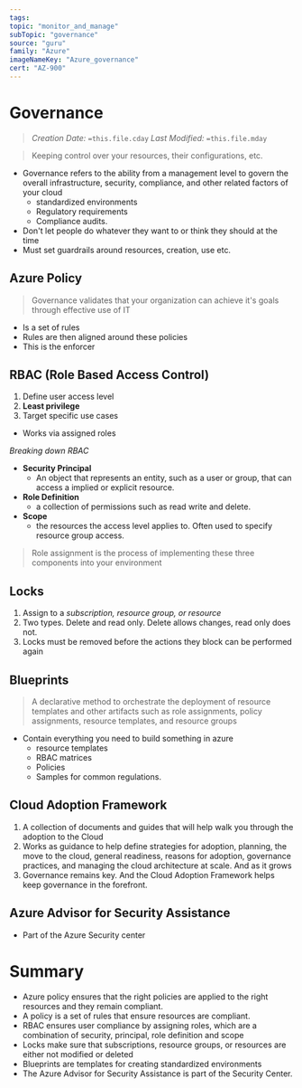 ```yaml
---
tags:
topic: "monitor_and_manage"
subTopic: "governance"
source: "guru"
family: "Azure"
imageNameKey: "Azure_governance"
cert: "AZ-900"
---
```

# Governance
> *Creation Date:* `=this.file.cday`
> *Last Modified:* `=this.file.mday`

> Keeping control over your resources, their configurations, etc. 
- Governance refers to the ability from a management level to govern the overall infrastructure, security, compliance, and other related factors of your cloud
	- standardized environments
	- Regulatory requirements
	- Compliance audits.
- Don't let people do whatever they want to or think they should at the time
- Must set guardrails around resources, creation, use etc. 


## Azure Policy

> Governance validates that your organization can achieve it's goals through effective use of IT

- Is a set of rules
- Rules are then aligned around these policies
- This is the enforcer

## RBAC (Role Based Access Control)

1. Define user access level
2. **Least privilege**
3. Target specific use cases

- Works via assigned roles

*Breaking down RBAC*
- **Security Principal**
	-  An object that represents an entity, such as a user or group, that can access a implied or explicit resource.
- **Role Definition**
	- a collection of permissions such as read write and delete.
- **Scope**
	- the resources the access level applies to. Often used to specify resource group access.

> Role assignment is the process of implementing these three components into your environment

## Locks

1. Assign to a *subscription, resource group, or resource*
2. Two types. Delete and read only. Delete allows changes, read only does not. 
3. Locks must be removed before the actions they block can be performed again


## Blueprints

> A declarative method to orchestrate the deployment of resource templates and other artifacts such as role assignments, policy assignments, resource templates, and resource groups

- Contain everything you need to build something in azure
	- resource templates
	- RBAC matrices
	- Policies
	- Samples for common regulations.

 ## Cloud Adoption Framework
1. A collection of documents and guides that will help walk you through the adoption to the Cloud
2. Works as guidance to help define strategies for adoption, planning, the move to the cloud, general readiness, reasons for adoption, governance practices, and managing the cloud architecture at scale. And as it grows
3. Governance remains key. And the Cloud Adoption Framework helps keep governance in the forefront.

## Azure Advisor for Security Assistance

- Part of the Azure Security center


# Summary
- Azure policy ensures that the right policies are applied to the right resources and they remain compliant.
- A policy is a set of rules that ensure resources are compliant.
- RBAC ensures user compliance by assigning roles, which are a combination of security, principal, role definition and scope
- Locks make sure that subscriptions, resource groups, or resources are either not modified or deleted
- Blueprints are templates for creating standardized environments
- The Azure Advisor for Security Assistance is part of the Security Center.